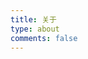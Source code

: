 ```yaml
---
title: 关于
type: about
comments: false
---
```

<div class="ds-recent-visitors" data-num-items="28" data-avatar-size="42" id="ds-recent-visitors"></div>